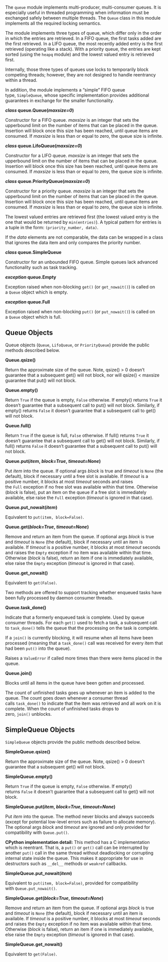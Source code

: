 The `queue` module implements multi-producer, multi-consumer queues. It is especially useful in threaded programming when information must be exchanged safely between multiple threads. The `Queue` class in this module implements all the required locking semantics.

The module implements three types of queue, which differ only in the order in which the entries are retrieved. In a FIFO queue, the first tasks added are the first retrieved. In a LIFO queue, the most recently added entry is the first retrieved (operating like a stack). With a priority queue, the entries are kept sorted (using the `heapq` module) and the lowest valued entry is retrieved first.

Internally, those three types of queues use locks to temporarily block competing threads; however, they are not designed to handle reentrancy within a thread.

In addition, the module implements a “simple” FIFO queue type, `SimpleQueue`, whose specific implementation provides additional guarantees in exchange for the smaller functionality.

**_class_ queue.Queue(_maxsize=0_)**

Constructor for a FIFO queue. _maxsize_ is an integer that sets the upperbound limit on the number of items that can be placed in the queue. Insertion will block once this size has been reached, until queue items are consumed. If _maxsize_ is less than or equal to zero, the queue size is infinite.

**_class_ queue.LifoQueue(_maxsize=0_)**

Constructor for a LIFO queue. _maxsize_ is an integer that sets the upperbound limit on the number of items that can be placed in the queue. Insertion will block once this size has been reached, until queue items are consumed. If _maxsize_ is less than or equal to zero, the queue size is infinite.

**_class_ queue.PriorityQueue(_maxsize=0_)**

Constructor for a priority queue. _maxsize_ is an integer that sets the upperbound limit on the number of items that can be placed in the queue. Insertion will block once this size has been reached, until queue items are consumed. If _maxsize_ is less than or equal to zero, the queue size is infinite.

The lowest valued entries are retrieved first (the lowest valued entry is the one that would be returned by `min(entries)`). A typical pattern for entries is a tuple in the form: `(priority_number, data)`.

If the _data_ elements are not comparable, the data can be wrapped in a class that ignores the data item and only compares the priority number.

**_class_ queue.SimpleQueue**

Constructor for an unbounded FIFO queue. Simple queues lack advanced functionality such as task tracking.

**_exception_ queue.Empty**

Exception raised when non-blocking `get()` (or `get_nowait()`) is called on a `Queue` object which is empty.

**_exception_ queue.Full**

Exception raised when non-blocking `put()` (or `put_nowait()`) is called on a `Queue` object which is full.

## Queue Objects

Queue objects (`Queue`, `LifoQueue`, or `PriorityQueue`) provide the public methods described below.

**Queue.qsize()**

Return the approximate size of the queue. Note, qsize() > 0 doesn’t guarantee that a subsequent get() will not block, nor will qsize() < maxsize guarantee that put() will not block.

**Queue.empty()**

Return `True` if the queue is empty, `False` otherwise. If empty() returns `True` it doesn’t guarantee that a subsequent call to put() will not block. Similarly, if empty() returns `False` it doesn’t guarantee that a subsequent call to get() will not block.

**Queue.full()**

Return `True` if the queue is full, `False` otherwise. If full() returns `True` it doesn’t guarantee that a subsequent call to get() will not block. Similarly, if full() returns `False` it doesn’t guarantee that a subsequent call to put() will not block.

**Queue.put(_item_, _block=True_, _timeout=None_)**

Put _item_ into the queue. If optional args _block_ is true and _timeout_ is `None` (the default), block if necessary until a free slot is available. If _timeout_ is a positive number, it blocks at most _timeout_ seconds and raises the `Full` exception if no free slot was available within that time. Otherwise (_block_ is false), put an item on the queue if a free slot is immediately available, else raise the `Full` exception (_timeout_ is ignored in that case).

**Queue.put_nowait(_item_)**

Equivalent to `put(item, block=False)`.

**Queue.get(_block=True_, _timeout=None_)**

Remove and return an item from the queue. If optional args _block_ is true and _timeout_ is `None` (the default), block if necessary until an item is available. If _timeout_ is a positive number, it blocks at most _timeout_ seconds and raises the `Empty` exception if no item was available within that time. Otherwise (_block_ is false), return an item if one is immediately available, else raise the `Empty` exception (_timeout_ is ignored in that case).

**Queue.get_nowait()**

Equivalent to `get(False)`.

Two methods are offered to support tracking whether enqueued tasks have been fully processed by daemon consumer threads.

**Queue.task_done()**

Indicate that a formerly enqueued task is complete. Used by queue consumer threads. For each `get()` used to fetch a task, a subsequent call to `task_done()` tells the queue that the processing on the task is complete.

If a `join()` is currently blocking, it will resume when all items have been processed (meaning that a `task_done()` call was received for every item that had been `put()` into the queue).

Raises a `ValueError` if called more times than there were items placed in the queue.

**Queue.join()**

Blocks until all items in the queue have been gotten and processed.

The count of unfinished tasks goes up whenever an item is added to the queue. The count goes down whenever a consumer thread calls `task_done()` to indicate that the item was retrieved and all work on it is complete. When the count of unfinished tasks drops to zero, `join()` unblocks.

## SimpleQueue Objects

`SimpleQueue` objects provide the public methods described below.

**SimpleQueue.qsize()**

Return the approximate size of the queue. Note, qsize() > 0 doesn’t guarantee that a subsequent get() will not block.

**SimpleQueue.empty()**

Return `True` if the queue is empty, `False` otherwise. If empty() returns `False` it doesn’t guarantee that a subsequent call to get() will not block.

**SimpleQueue.put(_item_, _block=True_, _timeout=None_)**

Put _item_ into the queue. The method never blocks and always succeeds (except for potential low-level errors such as failure to allocate memory). The optional args _block_ and _timeout_ are ignored and only provided for compatibility with `Queue.put()`.

**CPython implementation detail:** This method has a C implementation which is reentrant. That is, a `put()` or `get()` call can be interrupted by another `put()` call in the same thread without deadlocking or corrupting internal state inside the queue. This makes it appropriate for use in destructors such as `__del__` methods or `weakref` callbacks.

**SimpleQueue.put_nowait(_item_)**

Equivalent to `put(item, block=False)`, provided for compatibility with `Queue.put_nowait()`.

**SimpleQueue.get(_block=True_, _timeout=None_)**

Remove and return an item from the queue. If optional args _block_ is true and _timeout_ is `None` (the default), block if necessary until an item is available. If _timeout_ is a positive number, it blocks at most _timeout_ seconds and raises the `Empty` exception if no item was available within that time. Otherwise (_block_ is false), return an item if one is immediately available, else raise the `Empty` exception (_timeout_ is ignored in that case).

**SimpleQueue.get_nowait()**

Equivalent to `get(False)`.
